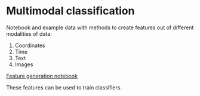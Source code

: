 # Multimodal classification

Notebook and example data with methods to create features out of different modalities of data:

1. Coordinates
2. Time
3. Text
4. Images

[Feature generation notebook](feature_generation_example.ipynb)

These features can be used to train classifiers. 

